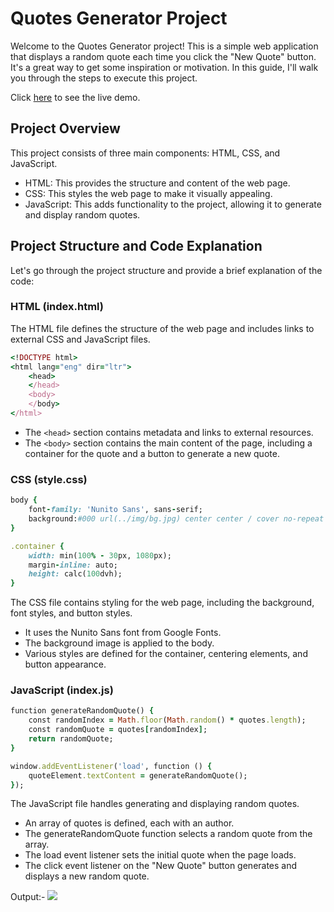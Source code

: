 # Quotes Generator Project

Welcome to the Quotes Generator project! This is a simple web application that displays a random quote each time you click the "New Quote" button. It's a great way to get some inspiration or motivation. In this guide, I'll walk you through the steps to execute this project.

Click [here](https://yuvrxjsr.github.io/quotes-generator/) to see the live demo.

## Project Overview
This project consists of three main components: HTML, CSS, and JavaScript.

- HTML: This provides the structure and content of the web page.
- CSS: This styles the web page to make it visually appealing.
- JavaScript: This adds functionality to the project, allowing it to generate and display random quotes.

## Project Structure and Code Explanation
Let's go through the project structure and provide a brief explanation of the code:

### HTML (index.html)
The HTML file defines the structure of the web page and includes links to external CSS and JavaScript files.

```ruby
<!DOCTYPE html>
<html lang="eng" dir="ltr">
    <head>
    </head>
    <body>
    </body>
</html>
```

- The `<head>` section contains metadata and links to external resources.
- The `<body>` section contains the main content of the page, including a container for the quote and a button to generate a new quote.
### CSS (style.css)

```ruby
body {
    font-family: 'Nunito Sans', sans-serif;
    background:#000 url(../img/bg.jpg) center center / cover no-repeat fixed;
}

.container {
    width: min(100% - 30px, 1080px);
    margin-inline: auto;
    height: calc(100dvh);
}
```

The CSS file contains styling for the web page, including the background, font styles, and button styles.

- It uses the Nunito Sans font from Google Fonts.
- The background image is applied to the body.
- Various styles are defined for the container, centering elements, and button appearance.
### JavaScript (index.js)

```ruby
function generateRandomQuote() {
    const randomIndex = Math.floor(Math.random() * quotes.length);
    const randomQuote = quotes[randomIndex];
    return randomQuote;
}

window.addEventListener('load', function () {
    quoteElement.textContent = generateRandomQuote();
});
```

The JavaScript file handles generating and displaying random quotes.

- An array of quotes is defined, each with an author.
- The generateRandomQuote function selects a random quote from the array.
- The load event listener sets the initial quote when the page loads.
- The click event listener on the "New Quote" button generates and displays a new random quote.

Output:-
![](./assets/img/output.png)